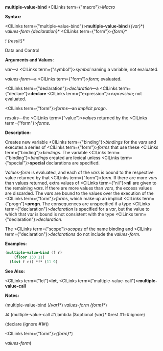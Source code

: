 **multiple-value-bind** <ClLinks  term={"macro"}><i>Macro</i></ClLinks> 



**Syntax:** 



<ClLinks  term={"multiple-value-bind"}><b>multiple-value-bind</b></ClLinks> (*\{var\}*\*) *values-form \{declaration\}*\* <ClLinks  term={"form"}><i>\{form\}</i></ClLinks>\* 



*! \{result\}*\* 



Data and Control 



 



 



**Arguments and Values:** 



*var*—a <ClLinks  term={"symbol"}><i>symbol</i></ClLinks> naming a variable; not evaluated. 



*values-form*—a <ClLinks  term={"form"}><i>form</i></ClLinks>; evaluated. 



<ClLinks  term={"declaration"}><i>declaration</i></ClLinks>—a <ClLinks  term={"declare"}><b>declare</b></ClLinks> <ClLinks  term={"expression"}><i>expression</i></ClLinks>; not evaluated. 



<ClLinks  term={"form"}><i>forms</i></ClLinks>—an *implicit progn*. 



*results*—the <ClLinks  term={"value"}><i>values</i></ClLinks> returned by the <ClLinks  term={"form"}><i>forms</i></ClLinks>. 



**Description:** 



Creates new variable <ClLinks  term={"binding"}><i>bindings</i></ClLinks> for the *vars* and executes a series of <ClLinks  term={"form"}><i>forms</i></ClLinks> that use these <ClLinks  term={"binding"}><i>bindings</i></ClLinks>. The variable <ClLinks  term={"binding"}><i>bindings</i></ClLinks> created are lexical unless <ClLinks  term={"special"}><b>special</b></ClLinks> declarations are specified. 



*Values-form* is evaluated, and each of the *vars* is bound to the respective value returned by that <ClLinks  term={"form"}><i>form</i></ClLinks>. If there are more *vars* than values returned, extra values of <ClLinks  term={"nil"}><b>nil</b></ClLinks> are given to the remaining *vars*. If there are more values than *vars*, the excess values are discarded. The *vars* are bound to the values over the execution of the <ClLinks  term={"form"}><i>forms</i></ClLinks>, which make up an implicit <ClLinks  term={"progn"}><b>progn</b></ClLinks>. The consequences are unspecified if a type <ClLinks  term={"declaration"}><i>declaration</i></ClLinks> is specified for a *var*, but the value to which that *var* is bound is not consistent with the type <ClLinks  term={"declaration"}><i>declaration</i></ClLinks>. 



The <ClLinks  term={"scope"}><i>scopes</i></ClLinks> of the name binding and <ClLinks  term={"declaration"}><i>declarations</i></ClLinks> do not include the *values-form*. 



**Examples:**
```lisp
(multiple-value-bind (f r) 
    (floor 130 11) 
  (list f r)) *!* (11 9) 
```
**See Also:** 



<ClLinks  term={"let"}><b>let</b></ClLinks>, <ClLinks  term={"multiple-value-call"}><b>multiple-value-call</b></ClLinks> 



**Notes:** 



(multiple-value-bind (*\{var\}*\*) *values-form \{form\}*\*) 



*⌘* (multiple-value-call #’(lambda (&amp;optional *\{var\}*\* &amp;rest #1=#:ignore) 



(declare (ignore #1#)) 



<ClLinks  term={"form"}><i>\{form\}</i></ClLinks>\*) 



*values-form*) 







 



 



